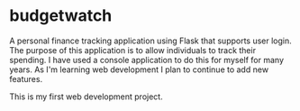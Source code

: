 # budgetwatch
A personal finance tracking application using Flask that supports user login. The purpose of this application is to allow individuals to track their spending. I have used a console application to do this for myself for many years. As I'm learning web development I plan to continue to add new features. 

This is my first web development project. 
